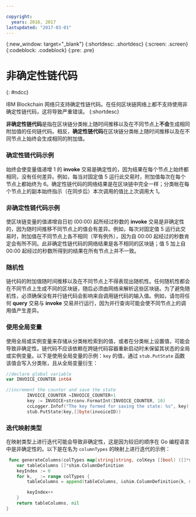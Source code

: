 ```yaml
---

copyright:
  years: 2016, 2017
lastupdated: "2017-03-01"
---
```


{:new_window: target="_blank"}
{:shortdesc: .shortdesc}
{:screen: .screen}
{:codeblock: .codeblock}
{:pre: .pre}

# 非确定性链代码
{: #ndcc}


IBM Blockchain 网络只支持确定性链代码。在任何区块链网络上都不支持使用非确定性链代码，这将导致严重错误。
{:shortdesc}

**非确定性链代码**是指在区块链分类帐上随时间推移以及在不同节点上**不会**生成相同附加值的任何链代码。相反，**确定性链代码**在区块链分类帐上随时间推移以及在不同节点上始终会生成相同的附加值。

### 确定性链代码示例
始终会使变量值递增 1 的 **invoke** 交易是确定性的，因为结果在每个节点上始终都相同，没有任何差异。例如，每当对固定值 5 运行此交易时，附加值每次在每个节点上都始终为 6。确定性链代码的网络结果是在区块链中完全一样；分类帐在每个节点上的副本始终指示（在同步后）本次调用的值比上次调用大 1。

### 非确定性链代码示例
使区块链变量的值递增自日初 (00:00) 起所经过秒数的 **invoke** 交易是非确定性的，因为随时间推移不同节点上的值会有差异。例如，每次对固定值 5 运行此交易时，附加值在不同节点上各不相同（罕有例外），因为自 00:00 起经过的秒数肯定会有所不同。此非确定性链代码的网络结果是各不相同的区块链；值 5 加上自 00:00 起经过的秒数所得到的结果在所有节点上并不一致。

### 随机性
链代码的附加值随时间推移以及在不同节点上不得表现出随机性。任何随机性都会在不同节点上生成不同的区块链，随后必须由网络来解析这些区块链。为了避免随机性，必须确保没有并行链代码会影响来自调用链代码的输入值。例如，请勿将任何 **query** 交易与 **invoke** 交易并行运行，因为并行查询可能会使不同节点上的调用值产生差异。

### 使用全局变量
使用全局或实例变量来存储从分类帐检索到的值，或者在分类帐上设置值，可能会导致非确定性。链代码不应该依赖在跨链代码容器重新启动时未保留其状态的全局或实例变量。以下是使用全局变量的示例：`key` 的值，通过 `stub.PutState` 函数该值会写入分类账，且从全局变量衍生：

```go
//declare global variable
var INVOICE_COUNTER int64

//increment the counter and save the state
		INVOICE_COUNTER =INVOICE_COUNTER+1
		key := INVOICE+strconv.FormatInt(INVOICE_COUNTER, 10)
		ccLogger.Infof("The key formed for saving the state: %s", key)
		stub.PutState(key,[]byte(invoiceID))
```

### 迭代映射类型
在映射类型上进行迭代可能会导致非确定性，这是因为较旧的顺序在 Go 编程语言中是非确定性的。以下是在名为 `columnTypes` 的映射上进行迭代的示例：

```go
 func generateColumns(colTypes map[string]string, colKeys []bool) ([]*shim.ColumnDefinition, error) {
	var tableColumns []*shim.ColumnDefinition
	keyIndex := 0
	for k, _ := range colTypes {
		tableColumns = append(tableColumns, &shim.ColumnDefinition{k, shim.ColumnDefinition_STRING, colKeys[keyIndex]})

		keyIndex++
	}
	return tableColumns, nil
}
```
